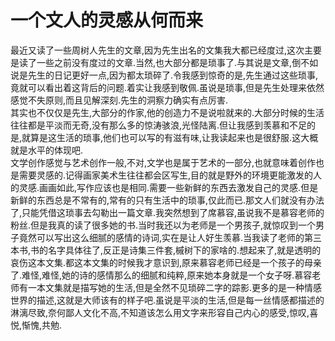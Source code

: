 # 一个文人的灵感从何而来

最近又读了一些周树人先生的文章,因为先生出名的文集我大都已经度过,这次主要是读了一些之前没有度过的文章.当然,也大部分都是琐事了.与其说是文章,倒不如说是先生的日记更好一点,因为都太琐碎了.令我感到惊奇的是,先生通过这些琐事,竟就可以看出着这背后的问题.着实让我感到敬佩.虽说是琐事,但是先生处理来依然感觉不失原则,而且见解深刻.先生的洞察力确实有点厉害.  
其实也不仅仅是先生,大部分的作家,他的创造力不是说啦就来的.大部分时候的生活往往都是平淡而无奇,没有那么多的惊涛骇浪,光怪陆离.但让我感到羡慕和不足的是,就算是这生活的琐事,他们也可以写的有滋有味,让我读起来也是很舒服.这大概就是水平的体现吧.  
文学创作感觉与艺术创作一般,不对,文学也是属于艺术的一部分,也就意味着创作也是需要灵感的.记得画家美术生往往都会区写生,目的就是野外的环境更能激发的人的灵感.画画如此,写作应该也是相同.需要一些新鲜的东西去激发自己的灵感.但是新鲜的东西总是不常有的,常有的只有生活中的琐事,仅此而已.那文人们就没有办法了,只能凭借这琐事去勾勒出一篇文章.我突然想到了席慕容,虽说我不是慕容老师的粉丝.但是我真的读了很多她的书.当时我还以为老师是一个男孩子,就惊叹到一个男子竟然可以写出这么细腻的感情的诗词,实在是让人好生羡慕.当我读了老师的第三本书,书的名字具体往了,反正是诗集三件套,槭树下的家啥的.想起来了,就是透明的哀伤这本文集.都这本文集的时候我才意识到,原来慕容老师已经是一个孩子的母亲了.难怪,难怪,她的诗的感情那么的细腻和纯粹,原来她本身就是一个女子呀.慕容老师有一本文集就是描写她的生活,但是全然不见琐碎二字的踪影.更多的是一种情感世界的描述,这就是大师该有的样子吧.虽说是平淡的生活,但是每一丝情感都描述的淋漓尽致,奈何鄙人文化不高,不知道该怎么用文字来形容自己内心的感受,惊叹,喜悦,惭愧,共勉.
